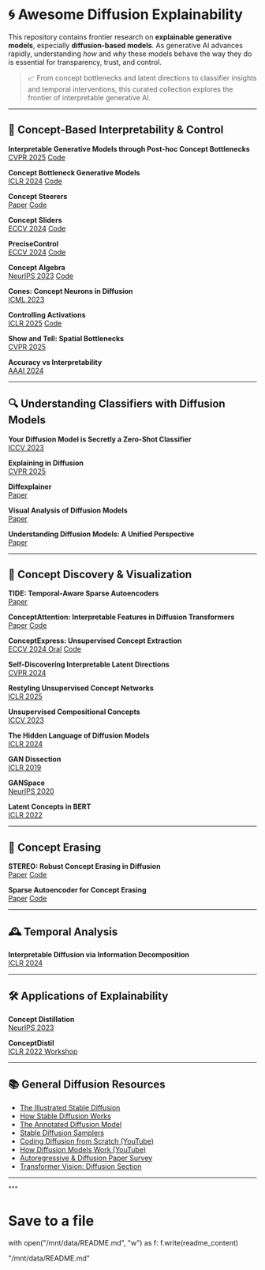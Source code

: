 
# 🌀 Awesome Diffusion Explainability

This repository contains frontier research on **explainable generative models**, especially **diffusion-based models**. 
As generative AI advances rapidly, understanding *how* and *why* these models behave the way they do is essential for transparency, trust, and control.

> 📈 From concept bottlenecks and latent directions to classifier insights and temporal interventions, this curated collection explores the frontier of interpretable generative AI.

---

## 🧠 Concept-Based Interpretability & Control

**Interpretable Generative Models through Post-hoc Concept Bottlenecks**  
[CVPR 2025](https://arxiv.org/abs/2503.19377) [Code](https://github.com/Trustworthy-ML-Lab/posthoc-generative-cbm)

**Concept Bottleneck Generative Models**  
[ICLR 2024](https://openreview.net/forum?id=L9U5MJJleF) [Code](https://github.com/prescient-design/CBGM)

**Concept Steerers**  
[Paper](https://arxiv.org/abs/2501.19066) [Code](https://github.com/kim-dahye/steerers)

**Concept Sliders**  
[ECCV 2024](https://arxiv.org/abs/TBD) [Code](https://github.com/rohitgandikota/sliders)

**PreciseControl**  
[ECCV 2024](https://arxiv.org/abs/TBD) [Code](https://github.com/rishubhpar/PreciseControl)

**Concept Algebra**  
[NeurIPS 2023](https://openreview.net/forum?id=SGlrCuwdsB) [Code](https://github.com/zihao12/concept-algebra-code)

**Cones: Concept Neurons in Diffusion**  
[ICML 2023](https://openreview.net/pdf?id=31H0gfU8Ar)

**Controlling Activations**  
[ICLR 2025](https://arxiv.org/abs/2410.23054) [Code](https://github.com/apple/ml-act)

**Show and Tell: Spatial Bottlenecks**  
[CVPR 2025](https://arxiv.org/abs/2502.20134)

**Accuracy vs Interpretability**  
[AAAI 2024](https://arxiv.org/abs/2303.17908)

---

## 🔍 Understanding Classifiers with Diffusion Models

**Your Diffusion Model is Secretly a Zero-Shot Classifier**  
[ICCV 2023](https://arxiv.org/abs/2303.16203)

**Explaining in Diffusion**  
[CVPR 2025](https://arxiv.org/pdf/2412.18604)

**Diffexplainer**  
[Paper](https://arxiv.org/abs/2404.02618)

**Visual Analysis of Diffusion Models**  
[Paper](https://arxiv.org/abs/2402.10404)

**Understanding Diffusion Models: A Unified Perspective**  
[Paper](https://arxiv.org/abs/2208.11970)

---

## 🌈 Concept Discovery & Visualization

**TIDE: Temporal-Aware Sparse Autoencoders**  
[Paper](https://arxiv.org/pdf/2503.07050)

**ConceptAttention: Interpretable Features in Diffusion Transformers**  
[Paper](https://arxiv.org/abs/2502.04320) [Code](https://github.com/helblazer811/ConceptAttention)

**ConceptExpress: Unsupervised Concept Extraction**  
[ECCV 2024 Oral](https://arxiv.org/abs/2407.07077) [Code](https://github.com/haoosz/ConceptExpress)

**Self-Discovering Interpretable Latent Directions**  
[CVPR 2024](https://arxiv.org/abs/2311.17216)

**Restyling Unsupervised Concept Networks**  
[ICLR 2025](https://openreview.net/pdf?id=CexatBp6rx)

**Unsupervised Compositional Concepts**  
[ICCV 2023](https://arxiv.org/pdf/2306.05357)

**The Hidden Language of Diffusion Models**  
[ICLR 2024](https://openreview.net/forum?id=awWpHnEJDw)

**GAN Dissection**  
[ICLR 2019](https://openreview.net/forum?id=Hyg_X2C5FX)

**GANSpace**  
[NeurIPS 2020](https://arxiv.org/pdf/2004.02546)

**Latent Concepts in BERT**  
[ICLR 2022](https://openreview.net/forum?id=POTMtpYI1xH)

---

## 🧼 Concept Erasing

**STEREO: Robust Concept Erasing in Diffusion**  
[Paper](https://arxiv.org/pdf/2408.16807) [Code](https://github.com/koushiksrivats/robust-concept-erasing)

**Sparse Autoencoder for Concept Erasing**  
[Paper](https://arxiv.org/pdf/2503.09446) [Code](https://github.com/NANSirun/Interpret-then-deactivate)

---

## 🕰️ Temporal Analysis

**Interpretable Diffusion via Information Decomposition**  
[ICLR 2024](https://arxiv.org/abs/2310.07972)

---

## 🛠️ Applications of Explainability

**Concept Distillation**  
[NeurIPS 2023](https://arxiv.org/pdf/2311.15303)

**ConceptDistil**  
[ICLR 2022 Workshop](https://arxiv.org/abs/2205.03601)

---

## 📚 General Diffusion Resources

- [The Illustrated Stable Diffusion](https://jalammar.github.io/illustrated-stable-diffusion/)
- [How Stable Diffusion Works](https://stable-diffusion-art.com/how-stable-diffusion-work/)
- [The Annotated Diffusion Model](https://huggingface.co/blog/annotated-diffusion)
- [Stable Diffusion Samplers](https://stable-diffusion-art.com/samplers/)
- [Coding Diffusion from Scratch (YouTube)](https://www.youtube.com/watch?v=ZBKpAp_6TGI)
- [How Diffusion Models Work (YouTube)](https://www.youtube.com/watch?v=I1sPXkm2NH4)
- [Autoregressive & Diffusion Paper Survey](https://github.com/ChaofanTao/Autoregressive-Models-in-Vision-Survey)
- [Transformer Vision: Diffusion Section](https://github.com/Yangzhangcst/Transformer-in-Computer-Vision/blob/main/main/diffusion.md)

---
"""

# Save to a file
with open("/mnt/data/README.md", "w") as f:
    f.write(readme_content)

"/mnt/data/README.md"
